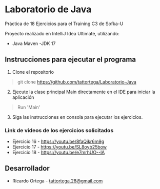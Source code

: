 # Laboratorio de Java

Práctica de 18 Ejercicios para el Training C3 de Sofka-U

Proyecto realizado en IntelliJ Idea Ultimate, utilizando:
+ Java Maven -JDK 17

## Instrucciones para ejecutar el programa

1. Clone el repositorio
> git clone https://github.com/tattortega/Laboratorio-Java

2. Ejecute la clase principal Main directamente en el IDE para iniciar la aplicación
> Run 'Main'

3. Siga las instrucciones en consola para ejecutar los ejercicios.

### Link de videos de los ejercicios solicitados

+ Ejercicio 16 - https://youtu.be/8faQikr6m9g
+ Ejercicio 17 - https://youtu.be/SL8oyb25bow
+ Ejercicio 18 - https://youtu.be/e7mrhUO--lA


## Desarrollador
+ Ricardo Ortega - tattortega.28@gmail.com